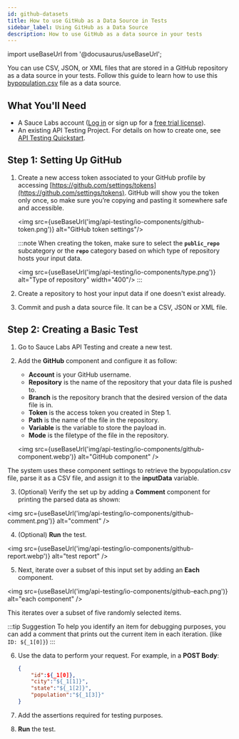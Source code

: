 ```yaml
---
id: github-datasets
title: How to use GitHub as a Data Source in Tests
sidebar_label: Using GitHub as a Data Source
description: How to use GitHub as a data source in your tests
---
```


import useBaseUrl from '@docusaurus/useBaseUrl';

You can use CSV, JSON, or XML files that are stored in a GitHub repository as a data source in your tests. Follow this guide to learn how to use this [bypopulation.csv](https://github.com/LoryApiFortress/examples/blob/7f03771e2d728da4546fcbc218b31642c5d9265a/bypopulation.csv) file as a data source.

## What You'll Need

- A Sauce Labs account ([Log in](https://accounts.saucelabs.com/am/XUI/#login/) or sign up for a [free trial license](https://saucelabs.com/sign-up)).
- An existing API Testing Project. For details on how to create one, see [API Testing Quickstart](/api-testing/quickstart/).

## Step 1: Setting Up GitHub

1. Create a new access token associated to your GitHub profile by accessing [https://github.com/settings/tokens](https://github.com/settings/tokens). GitHub will show you the token only once, so make sure you’re copying and pasting it somewhere safe and accessible.

   <img src={useBaseUrl('img/api-testing/io-components/github-token.png')} alt="GitHub token settings"/>

   :::note
   When creating the token, make sure to select the **`public_repo`** subcategory or the **`repo`** category based on which type of repository hosts your input data.

   <img src={useBaseUrl('img/api-testing/io-components/type.png')} alt="Type of repository" width="400"/>
   :::

2. Create a repository to host your input data if one doesn't exist already.

3. Commit and push a data source file. It can be a CSV, JSON or XML file.

## Step 2: Creating a Basic Test

1. Go to Sauce Labs API Testing and create a new test.

2. Add the **GitHub** component and configure it as follow:

   - **Account** is your GitHub username.
   - **Repository** is the name of the repository that your data file is pushed to.
   - **Branch** is the repository branch that the desired version of the data file is in.
   - **Token** is the access token you created in Step 1.
   - **Path** is the name of the file in the repository.
   - **Variable** is the variable to store the payload in.
   - **Mode** is the filetype of the file in the repository.

   <img src={useBaseUrl('img/api-testing/io-components/github-component.webp')} alt="GitHub component" />

The system uses these component settings to retrieve the bypopulation.csv file, parse it as a CSV file, and assign it to the **inputData** variable.

3. (Optional) Verify the set up by adding a **Comment** component for printing the parsed data as shown:

<img src={useBaseUrl('img/api-testing/io-components/github-comment.png')} alt="comment" />

4. (Optional) **Run** the test.

<img src={useBaseUrl('img/api-testing/io-components/github-report.webp')} alt="test report" />

5. Next, iterate over a subset of this input set by adding an **Each** component.

<img src={useBaseUrl('img/api-testing/io-components/github-each.png')} alt="each component" />

This iterates over a subset of five randomly selected items.

:::tip Suggestion
To help you identify an item for debugging purposes, you can add a comment that prints out the current item in each iteration. (like `ID: ${_1[0]}`)
:::

6. Use the data to perform your request. For example, in a **POST Body**:

   ```json
   {
       "id":${_1[0]},
       "city":"${_1[1]}",
       "state":"${_1[2]}",
       "population":"${_1[3]}"
   }
   ```

7. Add the assertions required for testing purposes.

8. **Run** the test.

